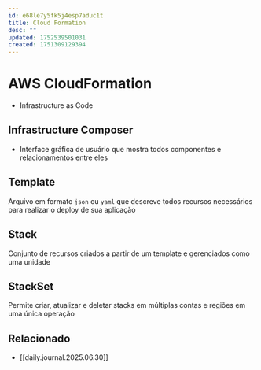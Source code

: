 ```yaml
---
id: e68le7y5fk5j4esp7aduc1t
title: Cloud Formation
desc: ""
updated: 1752539501031
created: 1751309129394
---
```


# AWS CloudFormation

- Infrastructure as Code

## Infrastructure Composer

- Interface gráfica de usuário que mostra todos componentes e relacionamentos entre eles

## Template

Arquivo em formato `json` ou `yaml` que descreve todos recursos necessários para realizar o deploy de sua aplicação

## Stack

Conjunto de recursos criados a partir de um template e gerenciados como uma unidade

## StackSet

Permite criar, atualizar e deletar stacks em múltiplas contas e regiões em uma única operação

## Relacionado

- [[daily.journal.2025.06.30]]
